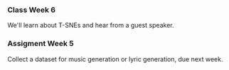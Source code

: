 ### Class Week 6

We'll learn about T-SNEs and hear from a guest speaker.

### Assigment Week 5

Collect a dataset for music generation or lyric generation, due next week.
